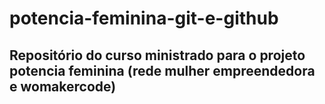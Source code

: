 # potencia-feminina-git-e-github

## Repositório do curso ministrado para o projeto potencia feminina (rede mulher empreendedora e womakercode)
